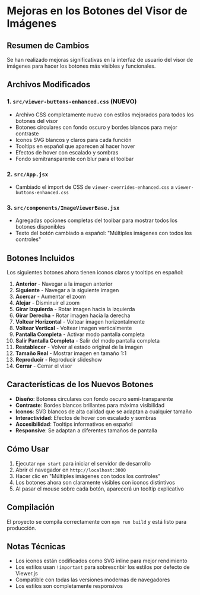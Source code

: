 # Mejoras en los Botones del Visor de Imágenes

## Resumen de Cambios

Se han realizado mejoras significativas en la interfaz de usuario del visor de imágenes para hacer los botones más visibles y funcionales.

## Archivos Modificados

### 1. `src/viewer-buttons-enhanced.css` (NUEVO)
- Archivo CSS completamente nuevo con estilos mejorados para todos los botones del visor
- Botones circulares con fondo oscuro y bordes blancos para mejor contraste
- Iconos SVG blancos y claros para cada función
- Tooltips en español que aparecen al hacer hover
- Efectos de hover con escalado y sombras
- Fondo semitransparente con blur para el toolbar

### 2. `src/App.jsx`
- Cambiado el import de CSS de `viewer-overrides-enhanced.css` a `viewer-buttons-enhanced.css`

### 3. `src/components/ImageViewerBase.jsx`
- Agregadas opciones completas del toolbar para mostrar todos los botones disponibles
- Texto del botón cambiado a español: "Múltiples imágenes con todos los controles"

## Botones Incluidos

Los siguientes botones ahora tienen iconos claros y tooltips en español:

1. **Anterior** - Navegar a la imagen anterior
2. **Siguiente** - Navegar a la siguiente imagen  
3. **Acercar** - Aumentar el zoom
4. **Alejar** - Disminuir el zoom
5. **Girar Izquierda** - Rotar imagen hacia la izquierda
6. **Girar Derecha** - Rotar imagen hacia la derecha
7. **Voltear Horizontal** - Voltear imagen horizontalmente
8. **Voltear Vertical** - Voltear imagen verticalmente
9. **Pantalla Completa** - Activar modo pantalla completa
10. **Salir Pantalla Completa** - Salir del modo pantalla completa
11. **Restablecer** - Volver al estado original de la imagen
12. **Tamaño Real** - Mostrar imagen en tamaño 1:1
13. **Reproducir** - Reproducir slideshow
14. **Cerrar** - Cerrar el visor

## Características de los Nuevos Botones

- **Diseño**: Botones circulares con fondo oscuro semi-transparente
- **Contraste**: Bordes blancos brillantes para máxima visibilidad
- **Iconos**: SVG blancos de alta calidad que se adaptan a cualquier tamaño
- **Interactividad**: Efectos de hover con escalado y sombras
- **Accesibilidad**: Tooltips informativos en español
- **Responsive**: Se adaptan a diferentes tamaños de pantalla

## Cómo Usar

1. Ejecutar `npm start` para iniciar el servidor de desarrollo
2. Abrir el navegador en `http://localhost:3000`
3. Hacer clic en "Múltiples imágenes con todos los controles"
4. Los botones ahora son claramente visibles con iconos distintivos
5. Al pasar el mouse sobre cada botón, aparecerá un tooltip explicativo

## Compilación

El proyecto se compila correctamente con `npm run build` y está listo para producción.

## Notas Técnicas

- Los iconos están codificados como SVG inline para mejor rendimiento
- Los estilos usan `!important` para sobrescribir los estilos por defecto de Viewer.js
- Compatible con todas las versiones modernas de navegadores
- Los estilos son completamente responsivos
